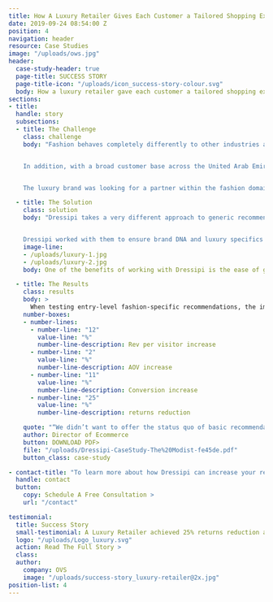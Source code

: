 ```yaml
---
title: How A Luxury Retailer Gives Each Customer a Tailored Shopping Experience
date: 2019-09-24 08:54:00 Z
position: 4
navigation: header
resource: Case Studies
image: "/uploads/ows.jpg"
header:
  case-study-header: true
  page-title: SUCCESS STORY
  page-title-icon: "/uploads/icon_success-story-colour.svg"
  body: How a luxury retailer gave each customer a tailored shopping experience and delivered an extra 12% increase in Revenue Per Visitor and 25% reduction in Returns
sections:
- title: 
  handle: story
  subsections:
  - title: The Challenge
    class: challenge
    body: "Fashion behaves completely differently to other industries and, beyond that, customer expectations of the luxury market are different to that of the high street.


    In addition, with a broad customer base across the United Arab Emirates and Europe, providing recommendations was going to be particularly complex with the inclusion of both modest and non-modest dressers. Recommendations had to be suitable depending on the need of each customer.


    The luxury brand was looking for a partner within the fashion domain with which they could deliver the best possible shopping and dressing experience that went beyond the basics to enable a more predictive offering both in terms of the products and outfits a customer sees."

  - title: The Solution
    class: solution
    body: "Dressipi takes a very different approach to generic recommendation providers so were able to enable each customer to have their own tailored shopping experience throughout their journey based on their individual needs and preferences. 


    Dressipi worked with them to ensure brand DNA and luxury specifics were included in the recommendations. When styling a modest dresser, specific rules enabled layering pieces to be combined with immodest garment features. When styling a non-modest dresser, there were completely different outfit combinations."
    image-line:
    - /uploads/luxury-1.jpg
    - /uploads/luxury-2.jpg
    body: One of the benefits of working with Dressipi is the ease of getting the recommendations up and running and the high level of support dedicated throughout. This ensures clients get to see the benefits of the solution on an ongoing basis. 

  - title: The Results
    class: results
    body: >
      When testing entry-level fashion-specific recommendations, the improvements were  beyond all expectations. Dressipi outperformed the brand’s incumbent recommendation provider in all core metrics:
    number-boxes:
    - number-lines:
      - number-line: "12"
        value-line: "%"
        number-line-description: Rev per visitor increase
      - number-line: "2"
        value-line: "%"
        number-line-description: AOV increase
      - number-line: "11"
        value-line: "%"
        number-line-description: Conversion increase
      - number-line: "25"
        value-line: "%"
        number-line-description: returns reduction

    quote: "“We didn’t want to offer the status quo of basic recommendations. We wanted to go beyond that and truly predict what our customers were looking for at an individual level. We wanted a partner that went the extra mile, truly understood the fashion domain and would work with us to innovate and create unique experiences that were in line with our brand DNA. Dressipi delivers on all of this and allows us to offer our customers a truly personalised experience, which is a key part of our strategy.”"
    author: Director of Ecommerce
    button: DOWNLOAD PDF>
    file: "/uploads/Dressipi-CaseStudy-The%20Modist-fe45de.pdf"
    button_class: case-study

- contact-title: "To learn more about how Dressipi can increase your revenue and reduce returns with recommendations suitable for each and every customer and always inline with your brand DNA, please get in touch today."
  handle: contact
  button:
    copy: Schedule A Free Consultation >
    url: "/contact"

testimonial:
  title: Success Story
  small-testimonial: A Luxury Retailer achieved 25% returns reduction and 11% conversion increase
  logo: "/uploads/Logo_luxury.svg"
  action: Read The Full Story >
  class: 
  author:
    company: OVS
    image: "/uploads/success-story_luxury-retailer@2x.jpg"
position-list: 4
---
```

